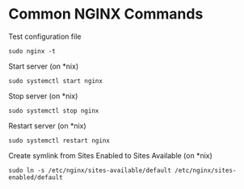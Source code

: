 # Common NGINX Commands

Test configuration file

```
sudo nginx -t
```

Start server (on *nix)

```
sudo systemctl start nginx
```

Stop server (on *nix)

```
sudo systemctl stop nginx
```

Restart server (on *nix)

```
sudo systemctl restart nginx
```

Create symlink from Sites Enabled to Sites Available (on *nix)

```
sudo ln -s /etc/nginx/sites-available/default /etc/nginx/sites-enabled/default
```